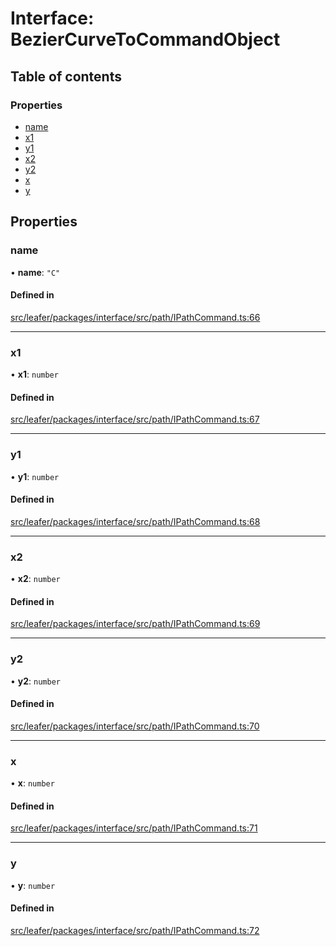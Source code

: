 # Interface: BezierCurveToCommandObject

## Table of contents

### Properties

- [name](BezierCurveToCommandObject.md#name)
- [x1](BezierCurveToCommandObject.md#x1)
- [y1](BezierCurveToCommandObject.md#y1)
- [x2](BezierCurveToCommandObject.md#x2)
- [y2](BezierCurveToCommandObject.md#y2)
- [x](BezierCurveToCommandObject.md#x)
- [y](BezierCurveToCommandObject.md#y)

## Properties

### name

• **name**: ``"C"``

#### Defined in

[src/leafer/packages/interface/src/path/IPathCommand.ts:66](https://github.com/leaferjs/leafer/blob/ce388543b1c91bc943ac7537f94ff47adf234c5d/packages/interface/src/path/IPathCommand.ts#L66)

___

### x1

• **x1**: `number`

#### Defined in

[src/leafer/packages/interface/src/path/IPathCommand.ts:67](https://github.com/leaferjs/leafer/blob/ce388543b1c91bc943ac7537f94ff47adf234c5d/packages/interface/src/path/IPathCommand.ts#L67)

___

### y1

• **y1**: `number`

#### Defined in

[src/leafer/packages/interface/src/path/IPathCommand.ts:68](https://github.com/leaferjs/leafer/blob/ce388543b1c91bc943ac7537f94ff47adf234c5d/packages/interface/src/path/IPathCommand.ts#L68)

___

### x2

• **x2**: `number`

#### Defined in

[src/leafer/packages/interface/src/path/IPathCommand.ts:69](https://github.com/leaferjs/leafer/blob/ce388543b1c91bc943ac7537f94ff47adf234c5d/packages/interface/src/path/IPathCommand.ts#L69)

___

### y2

• **y2**: `number`

#### Defined in

[src/leafer/packages/interface/src/path/IPathCommand.ts:70](https://github.com/leaferjs/leafer/blob/ce388543b1c91bc943ac7537f94ff47adf234c5d/packages/interface/src/path/IPathCommand.ts#L70)

___

### x

• **x**: `number`

#### Defined in

[src/leafer/packages/interface/src/path/IPathCommand.ts:71](https://github.com/leaferjs/leafer/blob/ce388543b1c91bc943ac7537f94ff47adf234c5d/packages/interface/src/path/IPathCommand.ts#L71)

___

### y

• **y**: `number`

#### Defined in

[src/leafer/packages/interface/src/path/IPathCommand.ts:72](https://github.com/leaferjs/leafer/blob/ce388543b1c91bc943ac7537f94ff47adf234c5d/packages/interface/src/path/IPathCommand.ts#L72)
